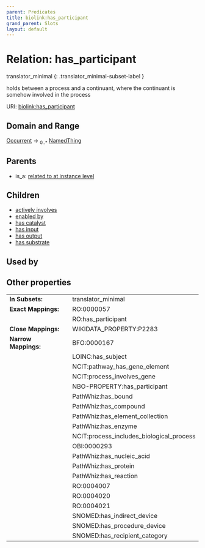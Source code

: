 ```yaml
---
parent: Predicates
title: biolink:has_participant
grand_parent: Slots
layout: default
---
```


# Relation: has_participant

translator_minimal
{: .translator_minimal-subset-label }


holds between a process and a continuant, where the continuant is somehow involved in the process

URI: [biolink:has_participant](https://w3id.org/biolink/vocab/has_participant)

## Domain and Range

[Occurrent](Occurrent.md) ->  <sub>0..\*</sub> [NamedThing](NamedThing.md)

## Parents

 *  is_a: [related to at instance level](related_to_at_instance_level.md)

## Children

 *  [actively involves](actively_involves.md)
 *  [enabled by](enabled_by.md)
 *  [has catalyst](has_catalyst.md)
 *  [has input](has_input.md)
 *  [has output](has_output.md)
 *  [has substrate](has_substrate.md)

## Used by


## Other properties

|  |  |  |
| --- | --- | --- |
| **In Subsets:** | | translator_minimal |
| **Exact Mappings:** | | RO:0000057 |
|  | | RO:has_participant |
| **Close Mappings:** | | WIKIDATA_PROPERTY:P2283 |
| **Narrow Mappings:** | | BFO:0000167 |
|  | | LOINC:has_subject |
|  | | NCIT:pathway_has_gene_element |
|  | | NCIT:process_involves_gene |
|  | | NBO-PROPERTY:has_participant |
|  | | PathWhiz:has_bound |
|  | | PathWhiz:has_compound |
|  | | PathWhiz:has_element_collection |
|  | | PathWhiz:has_enzyme |
|  | | NCIT:process_includes_biological_process |
|  | | OBI:0000293 |
|  | | PathWhiz:has_nucleic_acid |
|  | | PathWhiz:has_protein |
|  | | PathWhiz:has_reaction |
|  | | RO:0004007 |
|  | | RO:0004020 |
|  | | RO:0004021 |
|  | | SNOMED:has_indirect_device |
|  | | SNOMED:has_procedure_device |
|  | | SNOMED:has_recipient_category |

